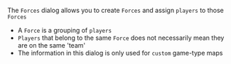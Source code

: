 The `Forces` dialog allows you to create `Forces` and assign `players` to those `Forces`

- A `Force` is a grouping of `players`
- `Players` that belong to the same `Force` does not necessarily mean they are on the same 'team'
- The information in this dialog is only used for `custom` game-type maps